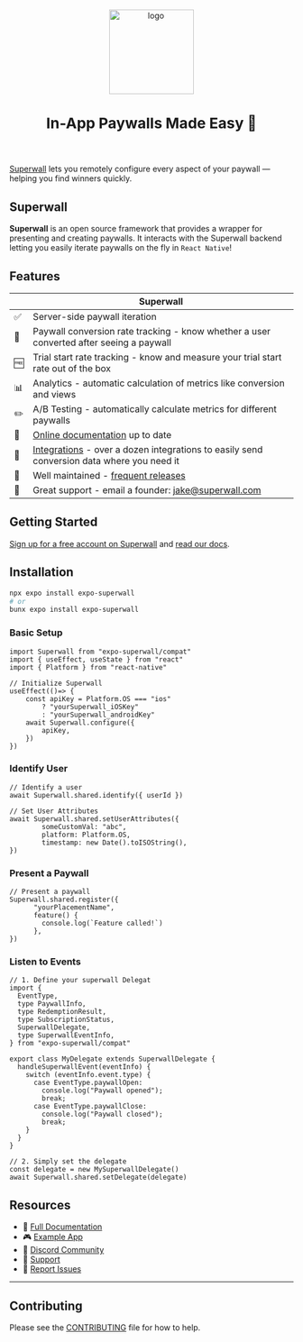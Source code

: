 <p align="center">
  <br />
  <img src="https://i.imgur.com/7y68VTw.png" alt="logo" height="150px" />
  <h3 style="font-size:26" align="center">In-App Paywalls Made Easy 💸</h3>
  <br />
</p>

[Superwall](https://superwall.com/) lets you remotely configure every aspect of your paywall — helping you find winners quickly.

## Superwall

**Superwall** is an open source framework that provides a wrapper for presenting and creating paywalls. It interacts with the Superwall backend letting you easily iterate paywalls on the fly in `React Native`!

## Features
|   | Superwall |
| --- | --- |
✅ | Server-side paywall iteration
🎯 | Paywall conversion rate tracking - know whether a user converted after seeing a paywall
🆓 | Trial start rate tracking - know and measure your trial start rate out of the box
📊 | Analytics - automatic calculation of metrics like conversion and views
✏️ | A/B Testing - automatically calculate metrics for different paywalls
📝 | [Online documentation](https://superwall.com/docs/home) up to date
🔀 | [Integrations](https://superwall.com/docs/home) - over a dozen integrations to easily send conversion data where you need it
💯 | Well maintained - [frequent releases](https://superwall.com/docs/home)
📮 | Great support - email a founder: jake@superwall.com


## Getting Started

[Sign up for a free account on Superwall](https://superwall.com/sign-up) and [read our docs](https://superwall.com/docs/home).


## Installation

```bash
npx expo install expo-superwall
# or
bunx expo install expo-superwall
```

### Basic Setup

```tsx
import Superwall from "expo-superwall/compat"
import { useEffect, useState } from "react"
import { Platform } from "react-native"

// Initialize Superwall
useEffect(()=> {
	const apiKey = Platform.OS === "ios"
        ? "yourSuperwall_iOSKey"
        : "yourSuperwall_androidKey"
	await Superwall.configure({
		apiKey,
	})
})
```

### Identify User

```tsx
// Identify a user 
await Superwall.shared.identify({ userId })

// Set User Attributes
await Superwall.shared.setUserAttributes({
        someCustomVal: "abc",
        platform: Platform.OS,
        timestamp: new Date().toISOString(),
})
```


### Present a Paywall

```tsx
// Present a paywall
Superwall.shared.register({
      "yourPlacementName",
      feature() {
        console.log(`Feature called!`)
      },
})
```


### Listen to Events

```tsx
// 1. Define your superwall Delegat
import {
  EventType,
  type PaywallInfo,
  type RedemptionResult,
  type SubscriptionStatus,
  SuperwallDelegate,
  type SuperwallEventInfo,
} from "expo-superwall/compat"

export class MyDelegate extends SuperwallDelegate {
  handleSuperwallEvent(eventInfo) {
    switch (eventInfo.event.type) {
      case EventType.paywallOpen:
        console.log("Paywall opened");
        break;
      case EventType.paywallClose:
        console.log("Paywall closed");
        break;
    }
  }
}

// 2. Simply set the delegate
const delegate = new MySuperwallDelegate()
await Superwall.shared.setDelegate(delegate)

```


## Resources

- 📖 [Full Documentation](https://superwall.com/docs/home)
- 🎮 [Example App](./example)
- 💬 [Discord Community](https://discord.gg/superwall)
- 📧 [Support](mailto:jake@superwall.com)
- 🐛 [Report Issues](https://github.com/superwall/superwall-expo/issues)


---

## Contributing

Please see the [CONTRIBUTING](.github/CONTRIBUTING.md) file for how to help.

